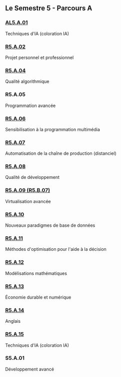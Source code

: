 ## Le Semestre 5 - Parcours A


### [AL5.A.01](./AL5.A.01)
Techniques d'IA (coloration IA)

### [R5.A.02](./R5.A.02)
Projet personnel et professionnel

### [R5.A.04](./R5.A.04)
Qualité algorithmique

### R5.A.05
Programmation avancée

### [R5.A.06](./R5.A.06)
Sensibilisation à la programmation multimédia

### [R5.A.07](./R5.A.07)
Automatisation de la chaîne de production (distanciel)

### [R5.A.08](./R5.A.08)
Qualité de développement

### [R5.A.09 (R5.B.07)](./R5.A.09)
Virtualisation avancée

### [R5.A.10](./R5.A.10)
Nouveaux paradigmes de base de données

### [R5.A.11](./R5.A.11)
Méthodes d'optimisation pour l'aide à la décision

### [R5.A.12](./R5.A.12)
Modélisations mathématiques

### [R5.A.13](./R5.A.13)
Économie durable et numérique

### [R5.A.14](./R5.A.14)
Anglais

### [R5.A.15](./R5.A.15)
Techniques d'IA (coloration IA)

### S5.A.01
Développement avancé
